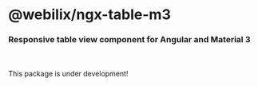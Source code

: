 # @webilix/ngx-table-m3

### Responsive table view component for Angular and Material 3

<br /><br />
This package is under development!
